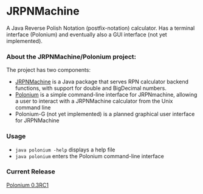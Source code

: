 JRPNMachine
===========

A Java Reverse Polish Notation (postfix-notation) calculator. Has a terminal interface (Polonium) and eventually also a GUI interface (not yet implemented).

### About the JRPNMachine/Polonium project:
The project has two components:
+ [JRPNMachine](https://github.com/ArcticLight/JRPNMachine/tree/master/com/meteorcode/JRPNMachine) is a Java package that serves RPN calculator backend functions, with support for double and BigDecimal numbers.
+ [Polonium](https://github.com/ArcticLight/JRPNMachine/blob/master/Polonium.java) is a simple command-line interface for JRPNmachine, allowing a user to interact with a JRPNMachine calculator from the Unix command line
+ Polonium-G (not yet implemented) is a planned graphical user interface for JRPNMachine

### Usage
+ ```java polonium -help``` displays a help file
+ ```java polonium``` enters the Polonium command-line interface

### Current Release
 [Polonium 0.3RC1](https://github.com/ArcticLight/JRPNMachine/releases/v0.3-RC1)
